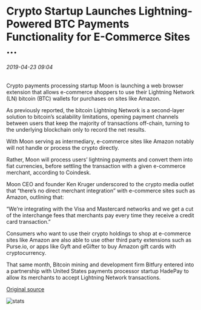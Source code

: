 # Crypto Startup Launches Lightning-Powered BTC Payments Functionality for E-Commerce Sites ...

###### 2019-04-23 09:04

Crypto payments processing startup Moon is launching a web browser extension that allows e-commerce shoppers to use their Lightning Network (LN) bitcoin (BTC) wallets for purchases on sites like Amazon.

As previously reported, the bitcoin Lightning Network is a second-layer solution to bitcoin’s scalability limitations, opening payment channels between users that keep the majority of transactions off-chain, turning to the underlying blockchain only to record the net results.

With Moon serving as intermediary, e-commerce sites like Amazon notably will not handle or process the crypto directly.

Rather, Moon will process users’ lightning payments and convert them into fiat currencies, before settling the transaction with a given e-commerce merchant, according to Coindesk.

Moon CEO and founder Ken Kruger underscored to the crypto media outlet that “there’s no direct merchant integration” with e-commerce sites such as Amazon, outlining that:

“We’re integrating with the Visa and Mastercard networks and we get a cut of the interchange fees that merchants pay every time they receive a credit card transaction.”

Consumers who want to use their crypto holdings to shop at e-commerce sites like Amazon are also able to use other third party extensions such as Purse.io, or apps like Gyft and eGifter to buy Amazon gift cards with cryptocurrency.

That same month, Bitcoin mining and development firm Bitfury entered into a partnership with United States payments processor startup HadePay to allow its merchants to accept Lightning Network transactions.

[Original source](https://cointelegraph.com/news/crypto-startup-launches-lightning-powered-btc-payments-functionality-for-e-commerce-sites)

![stats](https://c.statcounter.com/11760860/0/a89fa40b/1/ "stats")